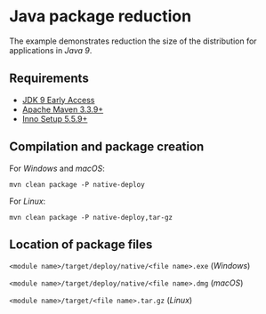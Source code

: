 # Java package reduction

The example demonstrates reduction the size of the distribution for applications in *Java 9*.

## Requirements

* [JDK 9 Early Access](https://jdk9.java.net/download/)
* [Apache Maven 3.3.9+](https://maven.apache.org/download.cgi)
* [Inno Setup 5.5.9+](http://www.jrsoftware.org/isinfo.php)

## Compilation and package creation

For *Windows* and *macOS*:

    mvn clean package -P native-deploy
    
For *Linux*:

    mvn clean package -P native-deploy,tar-gz
    
## Location of package files

`<module name>/target/deploy/native/<file name>.exe` (*Windows*)

`<module name>/target/deploy/native/<file name>.dmg` (*macOS*)

`<module name>/target/<file name>.tar.gz` (*Linux*)
